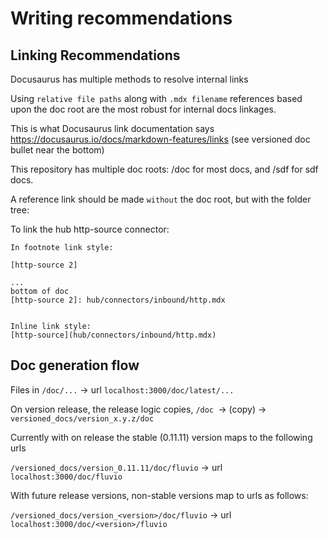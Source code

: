 
# Writing recommendations

## Linking Recommendations

Docusaurus has multiple methods to resolve internal links

Using `relative file paths` along with `.mdx filename` references
based upon the doc root are the most robust for internal docs linkages.

This is what Docusaurus link documentation says https://docusaurus.io/docs/markdown-features/links (see versioned doc bullet near the bottom)

This repository has multiple doc roots:  /doc for most docs, and /sdf for sdf docs.

A reference link should be made `without` the doc root, but with the folder tree:

To link the hub http-source connector:

```
In footnote link style:

[http-source 2]

...
bottom of doc
[http-source 2]: hub/connectors/inbound/http.mdx


Inline link style:
[http-source](hub/connectors/inbound/http.mdx)

```

## Doc generation flow

Files in `/doc/...` ->  url `localhost:3000/doc/latest/...`

On version release, the release logic copies, `/doc `-> (copy) -> `versioned_docs/version_x.y.z/doc`

Currently with on release the stable (0.11.11) version maps to the following urls

`/versioned_docs/version_0.11.11/doc/fluvio` -> url  `localhost:3000/doc/fluvio`

With future release versions, non-stable versions map to urls as follows:

`/versioned_docs/version_<version>/doc/fluvio` -> url  `localhost:3000/doc/<version>/fluvio`

